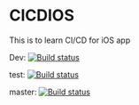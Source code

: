 # CICDIOS
This is to learn CI/CD for iOS app 


Dev:
[![Build status](https://build.appcenter.ms/v0.1/apps/dfbd2d5b-f66b-4555-bc98-2717fdd15516/branches/dev/badge)](https://appcenter.ms)

test: [![Build status](https://build.appcenter.ms/v0.1/apps/dfbd2d5b-f66b-4555-bc98-2717fdd15516/branches/test/badge)](https://appcenter.ms)

master: [![Build status](https://build.appcenter.ms/v0.1/apps/dfbd2d5b-f66b-4555-bc98-2717fdd15516/branches/master/badge)](https://appcenter.ms)
